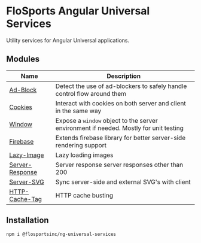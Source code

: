 # FloSports Angular Universal Services
Utility services for Angular Universal applications.

## Modules
| Name                                             | Description   |
| ------------------------------------------------ | ------------- |
| [Ad-Block](https://github.com/flocasts/flo-angular/tree/master/projects/flosportsinc/ng-universal-services/src/ad-block)               | Detect the use of ad-blockers to safely handle control flow around them |
| [Cookies](https://github.com/flocasts/flo-angular/tree/master/projects/flosportsinc/ng-universal-services/src/cookies)                 | Interact with cookies on both server and client in the same way |
| [Window](https://github.com/flocasts/flo-angular/tree/master/projects/flosportsinc/ng-universal-services/src/window)                   | Expose a `window` object to the server environment if needed. Mostly for unit testing |
| [Firebase](https://github.com/flocasts/flo-angular/tree/master/projects/flosportsinc/ng-universal-services/src/firebase)               | Extends firebase library for better server-side rendering support |
| [Lazy-Image](https://github.com/flocasts/flo-angular/tree/master/projects/flosportsinc/ng-universal-services/src/lazy-image)           | Lazy loading images
| [Server-Response](https://github.com/flocasts/flo-angular/tree/master/projects/flosportsinc/ng-universal-services/src/server-response) | Server response server responses other than 200
| [Server-SVG](https://github.com/flocasts/flo-angular/tree/master/projects/flosportsinc/ng-universal-services/src/server-svg)           | Sync server-side and external SVG's with client
| [HTTP-Cache-Tag](https://github.com/flocasts/flo-angular/tree/master/projects/flosportsinc/ng-universal-services/src/http-cache-tag)   | HTTP cache busting

## Installation
```sh
npm i @flosportsinc/ng-universal-services
```
